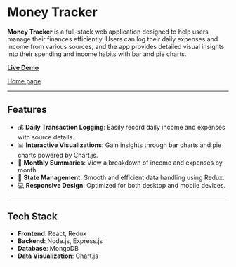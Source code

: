 # Money Tracker

**Money Tracker** is a full-stack web application designed to help users manage their finances efficiently. Users can log their daily expenses and income from various sources, and the app provides detailed visual insights into their spending and income habits with bar and pie charts.

**[Live Demo](https://moneytracker-awm.netlify.app/)**

[Home page](./money-1.jpg)


---

## Features

- 💰 **Daily Transaction Logging**: Easily record daily income and expenses with source details.
- 📊 **Interactive Visualizations**: Gain insights through bar charts and pie charts powered by Chart.js.
- 📅 **Monthly Summaries**: View a breakdown of income and expenses by month.
- 🔄 **State Management**: Smooth and efficient data handling using Redux.
- 💻 **Responsive Design**: Optimized for both desktop and mobile devices.

---

## Tech Stack

- **Frontend**: React, Redux
- **Backend**: Node.js, Express.js
- **Database**: MongoDB
- **Data Visualization**: Chart.js
